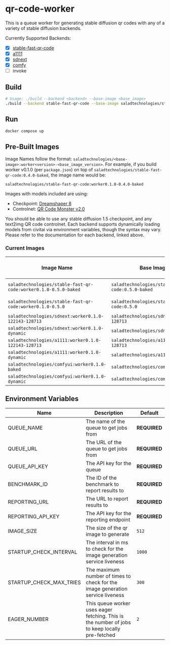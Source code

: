 # qr-code-worker
This is a queue worker for generating stable diffusion qr codes with any of a variety of stable diffusion backends.

Currently Supported Backends:
- [x] [stable-fast-qr-code](https://github.com/SaladTechnologies/stable-fast-qr-demo)
- [x] [a1111](https://github.com/SaladTechnologies/a1111-dynamic)
- [x] [sdnext](https://github.com/SaladTechnologies/sdnext-dynamic)
- [x] [comfy](https://github.com/SaladTechnologies/comfyui-dynamic)
- [ ] invoke

## Build
```bash
# Usage: ./build --backend <backend> --base-image <base_image>
./build --backend stable-fast-qr-code --base-image saladtechnologies/stable-fast-qr-code:0.4.0-baked
```

## Run
```bash
docker compose up
```

## Pre-Built Images

Image Names follow the format: `saladtechnologies/<base-image>:worker<version>-<base_image_version>`.
For example, if you build worker v0.1.0 (per `package.json`) on top of `saladtechnologies/stable-fast-qr-code:0.4.0-baked`, the image name would be:
```
saladtechnologies/stable-fast-qr-code:worker0.1.0-0.4.0-baked
```

Images with models included are using:
- Checkpoint: [Dreamshaper 8](https://civitai.com/models/4384?modelVersionId=128713)
- Controlnet: [QR Code Monster v2.0](https://civitai.com/models/111006?modelVersionId=122143)

You should be able to use any stable diffusion 1.5 checkpoint, and any text2img QR code controlnet. Each backend supports dynamically loading models from civitai via environment variables, though the syntax may vary. Please refer to the documentation for each backend, linked above.

### Current Images

| Image Name | Base Image | Worker Version | Backend | Models Baked In |
| ---------- | ---------- | -------------- | ------- | --------------- |
| `saladtechnologies/stable-fast-qr-code:worker0.1.0-0.5.0-baked` | `saladtechnologies/stable-fast-qr-code:0.5.0-baked` | `0.1.0` | `stable-fast-qr-code` | yes |
| `saladtechnologies/stable-fast-qr-code:worker0.1.0-0.5.0` | `saladtechnologies/stable-fast-qr-code:0.5.0` | `0.1.0` | `stable-fast-qr-code` | no |
| `saladtechnologies/sdnext:worker0.1.0-122143-128713` | `saladtechnologies/sdnext:122143-128713` | `0.1.0` | `sdnext` | yes |
| `saladtechnologies/sdnext:worker0.1.0-dynamic` | `saladtechnologies/sdnext:dynamic` | `0.1.0` | `sdnext` | no |
| `saladtechnologies/a1111:worker0.1.0-122143-128713` | `saladtechnologies/a1111:122143-128713` | `0.1.0` | `a1111` | yes |
| `saladtechnologies/a1111:worker0.1.0-dynamic` | `saladtechnologies/a1111:dynamic` | `0.1.0` | `a1111` | no |
| `saladtechnologies/comfyui:worker0.1.0-baked` | `saladtechnologies/comfyui:baked` | `0.1.0` | `comfy` | yes |
| `saladtechnologies/comfyui:worker0.1.0-dynamic` | `saladtechnologies/comfyui:dynamic` | `0.1.0` | `comfy` | no |


## Environment Variables

| Name | Description | Default |
| ---- | ----------- | ------- |
| QUEUE_NAME | The name of the queue to get jobs from | **REQUIRED** |
| QUEUE_URL | The URL of the queue to get jobs from | **REQUIRED** |
| QUEUE_API_KEY | The API key for the queue | **REQUIRED** |
| BENCHMARK_ID | The ID of the benchmark to report results to | **REQUIRED** |
| REPORTING_URL | The URL to report results to | **REQUIRED** |
| REPORTING_API_KEY | The API key for the reporting endpoint | **REQUIRED** |
| IMAGE_SIZE | The size of the qr image to generate | `512` |
| STARTUP_CHECK_INTERVAL | The interval in ms to check for the image generation service liveness | `1000` |
| STARTUP_CHECK_MAX_TRIES | The maximum number of times to check for the image generation service liveness | `300` |
| EAGER_NUMBER | This queue worker uses eager fetching. This is the number of jobs to keep locally pre-fetched | `2` |